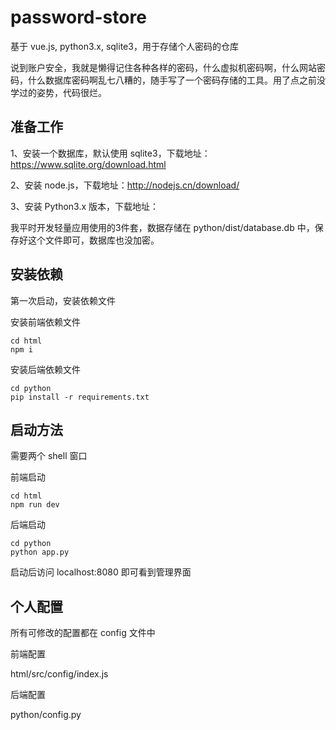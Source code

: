 # password-store
基于 vue.js, python3.x, sqlite3，用于存储个人密码的仓库


说到账户安全，我就是懒得记住各种各样的密码，什么虚拟机密码啊，什么网站密码，什么数据库密码啊乱七八糟的，随手写了一个密码存储的工具。用了点之前没学过的姿势，代码很烂。

## 准备工作
1、安装一个数据库，默认使用 sqlite3，下载地址：https://www.sqlite.org/download.html


2、安装 node.js，下载地址：http://nodejs.cn/download/


3、安装 Python3.x 版本，下载地址：


我平时开发轻量应用使用的3件套，数据存储在 python/dist/database.db 中，保存好这个文件即可，数据库也没加密。

## 安装依赖
第一次启动，安装依赖文件


安装前端依赖文件

    cd html
    npm i
    
安装后端依赖文件

    cd python
    pip install -r requirements.txt

## 启动方法
需要两个 shell 窗口


前端启动

    cd html
    npm run dev

后端启动

    cd python
    python app.py

启动后访问 localhost:8080 即可看到管理界面

## 个人配置
所有可修改的配置都在 config 文件中


前端配置


html/src/config/index.js


后端配置


python/config.py